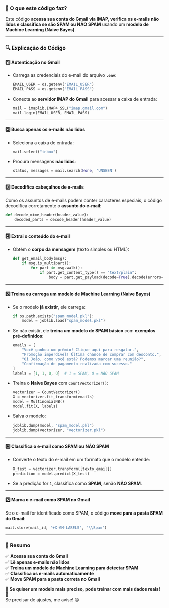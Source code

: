 ### **📧 O que este código faz?**
Este código **acessa sua conta do Gmail via IMAP, verifica os e-mails não lidos e classifica se são SPAM ou NÃO SPAM** usando um **modelo de Machine Learning (Naive Bayes)**.

---

### **🔍 Explicação do Código**
#### 1️⃣ **Autenticação no Gmail**
- Carrega as credenciais do e-mail do arquivo **`.env`**:
  ```python
  EMAIL_USER = os.getenv("EMAIL_USER")
  EMAIL_PASS = os.getenv("EMAIL_PASS")
  ```
- Conecta ao **servidor IMAP do Gmail** para acessar a caixa de entrada:
  ```python
  mail = imaplib.IMAP4_SSL("imap.gmail.com")
  mail.login(EMAIL_USER, EMAIL_PASS)
  ```

---

#### 2️⃣ **Busca apenas os e-mails não lidos**
- Seleciona a caixa de entrada:
  ```python
  mail.select("inbox")
  ```
- Procura mensagens **não lidas**:
  ```python
  status, messages = mail.search(None, 'UNSEEN')
  ```

---

#### 3️⃣ **Decodifica cabeçalhos de e-mails**
Como os assuntos de e-mails podem conter caracteres especiais, o código decodifica corretamente o **assunto do e-mail**:
```python
def decode_mime_header(header_value):
    decoded_parts = decode_header(header_value)
```

---

#### 4️⃣ **Extrai o conteúdo do e-mail**
- Obtém o **corpo da mensagem** (texto simples ou HTML):
  ```python
  def get_email_body(msg):
      if msg.is_multipart():
          for part in msg.walk():
              if part.get_content_type() == "text/plain":
                  body = part.get_payload(decode=True).decode(errors="ignore")
  ```

---

#### 5️⃣ **Treina ou carrega um modelo de Machine Learning (Naive Bayes)**
- Se o modelo **já existir**, ele carrega:
  ```python
  if os.path.exists("spam_model.pkl"):
      model = joblib.load("spam_model.pkl")
  ```
- Se não existir, ele **treina um modelo de SPAM básico** com **exemplos pré-definidos**:
  ```python
  emails = [
      "Você ganhou um prêmio! Clique aqui para resgatar.",
      "Promoção imperdível! Última chance de comprar com desconto.",
      "Oi João, como você está? Podemos marcar uma reunião?",
      "Confirmação de pagamento realizada com sucesso."
  ]
  labels = [1, 1, 0, 0]  # 1 = SPAM, 0 = NÃO SPAM
  ```
- Treina o **Naive Bayes** com `CountVectorizer()`:
  ```python
  vectorizer = CountVectorizer()
  X = vectorizer.fit_transform(emails)
  model = MultinomialNB()
  model.fit(X, labels)
  ```
- Salva o modelo:
  ```python
  joblib.dump(model, "spam_model.pkl")
  joblib.dump(vectorizer, "vectorizer.pkl")
  ```

---

#### 6️⃣ **Classifica o e-mail como SPAM ou NÃO SPAM**
- Converte o texto do e-mail em um formato que o modelo entende:
  ```python
  X_test = vectorizer.transform([texto_email])
  prediction = model.predict(X_test)
  ```
- Se a predição for `1`, classifica como **SPAM**, senão **NÃO SPAM**.

---

#### 7️⃣ **Marca o e-mail como SPAM no Gmail**
Se o e-mail for identificado como SPAM, o código **move para a pasta SPAM do Gmail**:
```python
mail.store(mail_id, '+X-GM-LABELS', '\\Spam')
```

---

### **📌 Resumo**
✅ **Acessa sua conta do Gmail**  
✅ **Lê apenas e-mails não lidos**  
✅ **Treina um modelo de Machine Learning para detectar SPAM**  
✅ **Classifica os e-mails automaticamente**  
✅ **Move SPAM para a pasta correta no Gmail**  

🔹 **Se quiser um modelo mais preciso, pode treinar com mais dados reais!** 🚀  
Se precisar de ajustes, me avise! 😊
